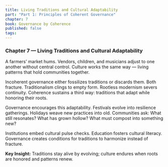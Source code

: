 ```yaml
---
title: Living Traditions and Cultural Adaptability
part: "Part 1: Principles of Coherent Governance"
chapter: 7
book: Governance by Coherence
published: false
tags:
---
```

### Chapter 7 — Living Traditions and Cultural Adaptability

A farmers’ market hums. Vendors, children, and musicians adjust to one another without central control. Culture works the same way — living patterns that hold communities together.

Incoherent governance either fossilizes traditions or discards them. Both fracture. Traditionalism clings to empty form. Rootless modernism severs continuity. Coherence sustains a third way: traditions that adapt while honoring their roots.

Governance encourages this adaptability. Festivals evolve into resilience gatherings. Holidays weave new practices into old. Communities ask: What still resonates? What has grown hollow? What must compost into something new?

Institutions embed cultural pulse checks. Education fosters cultural literacy. Governance creates conditions for traditions to harmonize instead of fracture.

**Key Insight:** Traditions stay alive by evolving; culture endures when roots are honored and patterns renew.